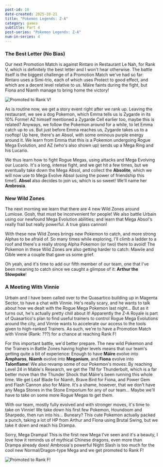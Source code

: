```yaml
---
post-id: 18
date-created: 2025-10-21
title: "Pokemon Legends: Z-A"
category: games
subtitle: Part 4
post-series: "Pokemon Legends: Z-A"
num-in-series: 4
---
```

### The Best Letter (No Bias)

Our next Promotion Match is against Rintaro in Restaurant Le Nah, for Rank V, which is definitely the best letter and I won't hear otherwise. The battle itself is the biggest challenge of a Promotion Match we've had so far: Rintaro uses a Simi-trio, each of which uses Protect to good effect, and which are a decent level relative to us. Máire faints during the fight, but Fiona and Niamh manage to bring home the victory!

![Promoted to Rank V!](/blog/attachments/2025-10-21_PLZA-1)

As is routine now, we get a story event right after we rank up. Leaving the restaurant, we see a dog Pokemon, which Emma tells us is Zygarde in its 10% Forme! AZ himself mentioned a Zygarde Cell earlier too, maybe this is related? Anyways, we follow the Pokemon around for a while, to let Emma catch up to us. But just before Emma reaches us, Zygarde takes us to a rooftop! Up here, there's an Absol, with some ominous purple energy around it. We learn from Emma that this is a Pokemon undergoing Rogue Mega Evolution, and AZ (who's also shown up) sends up a Mega Ring and his Lucario. 

We thus learn how to fight Rogue Megas, using attacks and Mega Evolving our Lucario. It's a long, intense fight, and we get hit a few times, but we eventually take down the Mega Absol, and collect the **Absolite**, which we will now use to Mega Evolve Absol (using the power of friendship this time!). **Absol** also decides to join us, which is so sweet! We'll name her **Ambrosia**.

### New Wild Zones
The next morning we learn that there are 4 new Wild Zones around Lumiose. Gosh, that must be inconvenient for people! We also battle Urbain using our newfound Mega Evolution abilities; and learn that Mega Absol's really frail but really powerful. A true glass cannon! 

With these new Wild Zones brings new Pokemon to catch, and more strong Alphas to be afraid of. So many times while exploring, I'll climb a ladder to a roof and there's a really strong Alpha Pokemon (or two) there to avoid! The Pokemon in these Wild Zones are also getting harder to catch: Mawile and Gible were a couple that gave us some grief.

Oh yeah, and it's time to add our fifth member of our team, one that I've been meaning to catch since we caught a glimpse of it: **Arthur the Slowpoke**! 

### A Meeting With Vinnie
Urbain and I have been called over to the Quasartico building up in Magenta Sector, to have a chat with Vinnie. He's really scary, and he wants to talk about how we dealt with the Rogue Mega Pokemon last night... But as it turns out, he's actually pretty chill about it! Apparently the Z-A Royale is part of Quasartico's plan to find useful trainers to control Rogue Mega Evolutions around the city, and Vinnie wants to accelerate our access to the tools given to high-ranked Trainers. As such, we're to have a Promotion Match with Vinnie (Rank: ???) for a chance at reaching Rank F!

For this important battle, we'd better prepare. The new wild Pokemon and the Trainers in Battle Zones having higher levels means that our team's getting quite a bit of experience: Enough to have **Máire** evolve into **Ampharos**, **Niamh** evolve into **Meganium**, and **Fiona** evolve into **Talonflame**! We also revamp some of our Pokemon's moves: By reaching Level 24 in Mable's Research, we get the TM for Thunderbolt, which is a far better move than the Thunder Shock that Máire's been running this whole time. We get Leaf Blade for Niamh, Brave Bird for Fiona, and Power Gem and Flash Cannon also for Máire. It's a shame, however, that we don't have any Mega Stones in the Stone Emporium for any of our team... Maybe we'll have to take on some more Rogue Megas to get them.

With our team, mostly fully evolved and with stronger moves, it's time to take on Vinnie! We take down his first few Pokemon, Houndoom and Sharpedo, then run into his... Buneary? This cute Pokemon actually packed a punch, taking a lot of HP from Arthur and Fiona using Brutal Swing, but we take it down and reach his Drampa.

Sorry, Mega Drampa! This is the first new Mega I've seen and it's a beauty, I love how it reminds us of mythical Chinese dragons, even more than Drampa already does! Ambrosia's powerful Night Slash is too much for the cool new Normal/Dragon-type Mega and we get promoted to Rank F!

![Promoted to Rank F!](/blog/attachments/2025-10-21_PLZA-2)